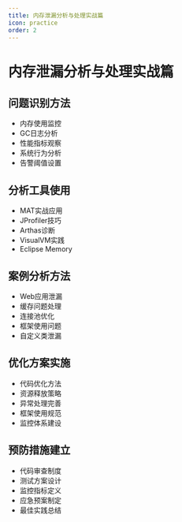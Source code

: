 ```yaml
---
title: 内存泄漏分析与处理实战篇
icon: practice
order: 2
---
```


# 内存泄漏分析与处理实战篇

## 问题识别方法
- 内存使用监控
- GC日志分析
- 性能指标观察
- 系统行为分析
- 告警阈值设置

## 分析工具使用
- MAT实战应用
- JProfiler技巧
- Arthas诊断
- VisualVM实践
- Eclipse Memory

## 案例分析方法
- Web应用泄漏
- 缓存问题处理
- 连接池优化
- 框架使用问题
- 自定义类泄漏

## 优化方案实施
- 代码优化方法
- 资源释放策略
- 异常处理完善
- 框架使用规范
- 监控体系建设

## 预防措施建立
- 代码审查制度
- 测试方案设计
- 监控指标定义
- 应急预案制定
- 最佳实践总结
